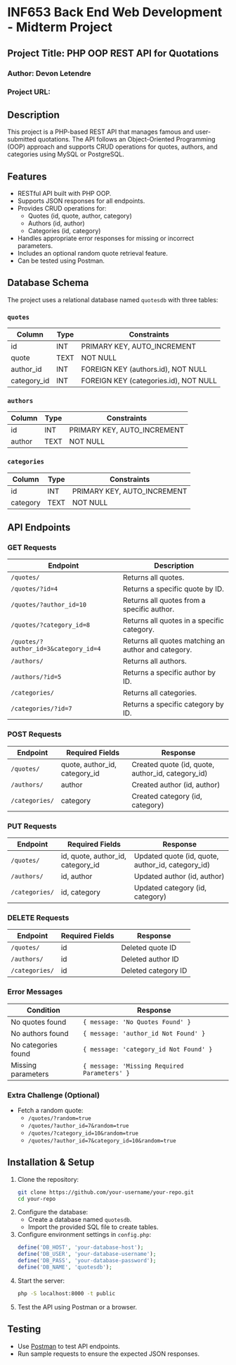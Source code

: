 # INF653 Back End Web Development - Midterm Project

## Project Title: PHP OOP REST API for Quotations

### Author: Devon Letendre

### Project URL: 

## Description
This project is a PHP-based REST API that manages famous and user-submitted quotations. The API follows an Object-Oriented Programming (OOP) approach and supports CRUD operations for quotes, authors, and categories using MySQL or PostgreSQL.

## Features
- RESTful API built with PHP OOP.
- Supports JSON responses for all endpoints.
- Provides CRUD operations for:
  - Quotes (id, quote, author, category)
  - Authors (id, author)
  - Categories (id, category)
- Handles appropriate error responses for missing or incorrect parameters.
- Includes an optional random quote retrieval feature.
- Can be tested using Postman.

## Database Schema
The project uses a relational database named `quotesdb` with three tables:

### `quotes`
| Column      | Type        | Constraints            |
|------------|------------|-----------------------|
| id         | INT        | PRIMARY KEY, AUTO_INCREMENT |
| quote      | TEXT       | NOT NULL             |
| author_id  | INT        | FOREIGN KEY (authors.id), NOT NULL |
| category_id| INT        | FOREIGN KEY (categories.id), NOT NULL |

### `authors`
| Column  | Type   | Constraints            |
|---------|--------|-----------------------|
| id      | INT    | PRIMARY KEY, AUTO_INCREMENT |
| author  | TEXT   | NOT NULL             |

### `categories`
| Column   | Type   | Constraints            |
|----------|--------|-----------------------|
| id       | INT    | PRIMARY KEY, AUTO_INCREMENT |
| category | TEXT   | NOT NULL             |

## API Endpoints

### **GET Requests**
| Endpoint | Description |
|----------|-------------|
| `/quotes/` | Returns all quotes. |
| `/quotes/?id=4` | Returns a specific quote by ID. |
| `/quotes/?author_id=10` | Returns all quotes from a specific author. |
| `/quotes/?category_id=8` | Returns all quotes in a specific category. |
| `/quotes/?author_id=3&category_id=4` | Returns all quotes matching an author and category. |
| `/authors/` | Returns all authors. |
| `/authors/?id=5` | Returns a specific author by ID. |
| `/categories/` | Returns all categories. |
| `/categories/?id=7` | Returns a specific category by ID. |

### **POST Requests**
| Endpoint | Required Fields | Response |
|----------|----------------|----------|
| `/quotes/` | quote, author_id, category_id | Created quote (id, quote, author_id, category_id) |
| `/authors/` | author | Created author (id, author) |
| `/categories/` | category | Created category (id, category) |

### **PUT Requests**
| Endpoint | Required Fields | Response |
|----------|----------------|----------|
| `/quotes/` | id, quote, author_id, category_id | Updated quote (id, quote, author_id, category_id) |
| `/authors/` | id, author | Updated author (id, author) |
| `/categories/` | id, category | Updated category (id, category) |

### **DELETE Requests**
| Endpoint | Required Fields | Response |
|----------|----------------|----------|
| `/quotes/` | id | Deleted quote ID |
| `/authors/` | id | Deleted author ID |
| `/categories/` | id | Deleted category ID |

### **Error Messages**
| Condition | Response |
|-----------|----------|
| No quotes found | `{ message: 'No Quotes Found' }` |
| No authors found | `{ message: 'author_id Not Found' }` |
| No categories found | `{ message: 'category_id Not Found' }` |
| Missing parameters | `{ message: 'Missing Required Parameters' }` |

### **Extra Challenge (Optional)**
- Fetch a random quote:
  - `/quotes/?random=true`
  - `/quotes/?author_id=7&random=true`
  - `/quotes/?category_id=10&random=true`
  - `/quotes/?author_id=7&category_id=10&random=true`

## Installation & Setup
1. Clone the repository:
   ```sh
   git clone https://github.com/your-username/your-repo.git
   cd your-repo
   ```
2. Configure the database:
   - Create a database named `quotesdb`.
   - Import the provided SQL file to create tables.
3. Configure environment settings in `config.php`:
   ```php
   define('DB_HOST', 'your-database-host');
   define('DB_USER', 'your-database-username');
   define('DB_PASS', 'your-database-password');
   define('DB_NAME', 'quotesdb');
   ```
4. Start the server:
   ```sh
   php -S localhost:8000 -t public
   ```
5. Test the API using Postman or a browser.

## Testing
- Use [Postman](https://www.postman.com/downloads/) to test API endpoints.
- Run sample requests to ensure the expected JSON responses.

